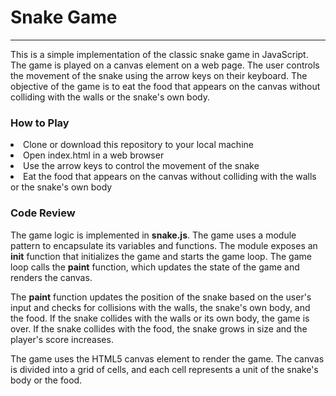 # Snake Game
----------------------------------------------------------------------

<p>This is a simple implementation of the classic snake game in JavaScript. The game is played on a canvas element on a web page. The user controls the movement of the snake using the arrow keys on their keyboard. The objective of the game is to eat the food that appears on the canvas without colliding with the walls or the snake's own body.</p>

<h3>How to Play</h3>
<li>Clone or download this repository to your local machine</li>
<li>Open index.html in a web browser</li>
<li>Use the arrow keys to control the movement of the snake</li>
<li>Eat the food that appears on the canvas without colliding with the walls or the snake's own body</li>

<h3>Code Review</h3>

The game logic is implemented in **snake.js**. The game uses a module pattern to encapsulate its variables and functions. The module exposes an **init** function that initializes the game and starts the game loop. The game loop calls the **paint** function, which updates the state of the game and renders the canvas.

The **paint** function updates the position of the snake based on the user's input and checks for collisions with the walls, the snake's own body, and the food. If the snake collides with the walls or its own body, the game is over. If the snake collides with the food, the snake grows in size and the player's score increases.

The game uses the HTML5 canvas element to render the game. The canvas is divided into a grid of cells, and each cell represents a unit of the snake's body or the food.

